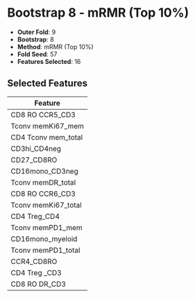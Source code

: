 # Bootstrap 8 - mRMR (Top 10%)

- **Outer Fold**: 9
- **Bootstrap**: 8
- **Method**: mRMR (Top 10%)
- **Fold Seed**: 57
- **Features Selected**: 16

## Selected Features

| Feature |
|---------|
| CD8 RO CCR5_CD3 |
| Tconv memKi67_mem |
| CD4 Tconv mem_total |
| CD3hi_CD4neg |
| CD27_CD8RO |
| CD16mono_CD3neg |
| Tconv memDR_total |
| CD8 RO CCR6_CD3 |
| Tconv memKi67_total |
| CD4 Treg_CD4 |
| Tconv memPD1_mem |
| CD16mono_myeloid |
| Tconv memPD1_total |
| CCR4_CD8RO |
| CD4 Treg _CD3 |
| CD8 RO DR_CD3 |
